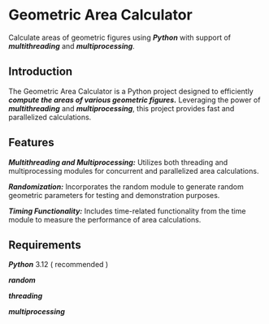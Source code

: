 # Geometric Area Calculator

Calculate areas of geometric figures using ***Python*** with support of ***multithreading*** and ***multiprocessing***.

## Introduction

The Geometric Area Calculator is a Python project designed to efficiently ***compute the areas of various geometric figures.*** Leveraging the power of ***multithreading*** and ***multiprocessing***, this project provides fast and parallelized calculations.

## Features

***Multithreading and Multiprocessing:*** Utilizes both threading and multiprocessing modules for concurrent and parallelized area calculations.

***Randomization:*** Incorporates the random module to generate random geometric parameters for testing and demonstration purposes.

***Timing Functionality:*** Includes time-related functionality from the time module to measure the performance of area calculations.

## Requirements

***Python*** 3.12 ( recommended )

***random***

***threading***

***multiprocessing***


